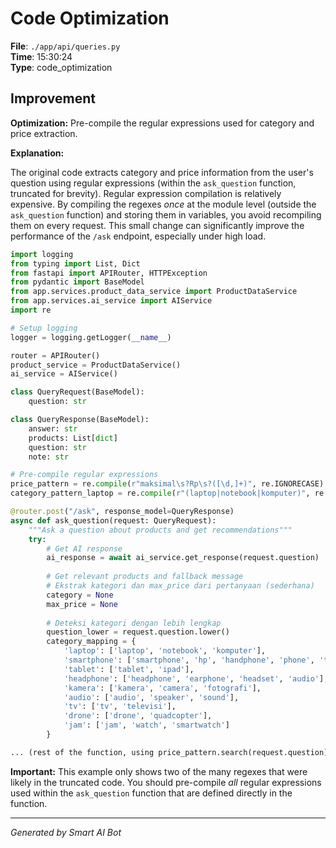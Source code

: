 # Code Optimization

**File**: `./app/api/queries.py`  
**Time**: 15:30:24  
**Type**: code_optimization

## Improvement

**Optimization:** Pre-compile the regular expressions used for category and price extraction.

**Explanation:**

The original code extracts category and price information from the user's question using regular expressions (within the `ask_question` function, truncated for brevity).  Regular expression compilation is relatively expensive.  By compiling the regexes *once* at the module level (outside the `ask_question` function) and storing them in variables, you avoid recompiling them on every request.  This small change can significantly improve the performance of the `/ask` endpoint, especially under high load.

```python
import logging
from typing import List, Dict
from fastapi import APIRouter, HTTPException
from pydantic import BaseModel
from app.services.product_data_service import ProductDataService
from app.services.ai_service import AIService
import re

# Setup logging
logger = logging.getLogger(__name__)

router = APIRouter()
product_service = ProductDataService()
ai_service = AIService()

class QueryRequest(BaseModel):
    question: str

class QueryResponse(BaseModel):
    answer: str
    products: List[dict]
    question: str
    note: str

# Pre-compile regular expressions
price_pattern = re.compile(r"maksimal\s?Rp\s?([\d,]+)", re.IGNORECASE)  #Example of one regex to precompile
category_pattern_laptop = re.compile(r"(laptop|notebook|komputer)", re.IGNORECASE) #Example of another

@router.post("/ask", response_model=QueryResponse)
async def ask_question(request: QueryRequest):
    """Ask a question about products and get recommendations"""
    try:
        # Get AI response
        ai_response = await ai_service.get_response(request.question)
        
        # Get relevant products and fallback message
        # Ekstrak kategori dan max_price dari pertanyaan (sederhana)
        category = None
        max_price = None
        
        # Deteksi kategori dengan lebih lengkap
        question_lower = request.question.lower()
        category_mapping = {
            'laptop': ['laptop', 'notebook', 'komputer'],
            'smartphone': ['smartphone', 'hp', 'handphone', 'phone', 'telepon', 'ponsel'],
            'tablet': ['tablet', 'ipad'],
            'headphone': ['headphone', 'earphone', 'headset', 'audio'],
            'kamera': ['kamera', 'camera', 'fotografi'],
            'audio': ['audio', 'speaker', 'sound'],
            'tv': ['tv', 'televisi'],
            'drone': ['drone', 'quadcopter'],
            'jam': ['jam', 'watch', 'smartwatch']
        }

... (rest of the function, using price_pattern.search(request.question) instead of re.search(...))
```

**Important:**  This example only shows two of the many regexes that were likely in the truncated code.  You should pre-compile *all* regular expressions used within the `ask_question` function that are defined directly in the function.

---
*Generated by Smart AI Bot*
